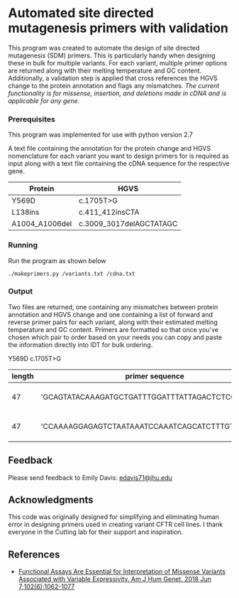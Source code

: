 # Automated site directed mutagenesis primers with validation

This program was created to automate the design of site directed mutagenesis (SDM) primers. This is particularly handy when designing these in bulk for multiple variants. For each variant, multiple primer options are returned along with their melting temperature and GC content. Additionally, a validation step is applied that cross references the HGVS change to the protein annotation and flags any mismatches. *The current functionality is for missense, insertion, and deletions made in cDNA and is applicable for any gene.*


### Prerequisites

This program was implemented for use with python version 2.7

A text file containing the annotation for the protein change and HGVS nomenclature for each variant you want to design primers for is required as input along with a text file containing the cDNA sequence for the respective gene. 


| Protein | HGVS |
| --- | --- |
| Y569D | c.1705T>G |
| L138ins | c.411_412insCTA |
| A1004_A1006del | c.3009_3017delAGCTATAGC |

### Running 

Run the program as shown below

```
./makeprimers.py /variants.txt /cdna.txt
```

### Output

Two files are returned, one containing any mismatches between protein annotation and HGVS change and one containing a list of forward and reverse primer pairs for each variant, along with their estimated melting temperature and GC content. Primers are formatted so that once you've chosen which pair to order based on your needs you can copy and paste the information directly into IDT for bulk ordering.

Y569D c.1705T>G

| length | primer sequence | Tm | GC | format for IDT |
| --- | --- | --- | --- | --- |
| 47 | 'GCAGTATACAAAGATGCTGATTTGGATTTATTAGACTCTCCTTTTGG' | 65.42 | 36.17 | Y569D SDM  F GCAGTATACAAAGATGCTGATTTGGATTTATTAGACTCTCCTTTTGG 25nm STD |
| 47 | 'CCAAAAGGAGAGTCTAATAAATCCAAATCAGCATCTTTGTATACTGC' | 65.42 | 36.17 | Y569D SDM  R CCAAAAGGAGAGTCTAATAAATCCAAATCAGCATCTTTGTATACTGC 25nm STD |

## Feedback

Please send feedback to Emily Davis:
<edavis71@jhu.edu>


## Acknowledgments

This code was originally designed for simplifying and eliminating human error in designing primers used in creating variant CFTR cell lines. I thank everyone in the Cutting lab for their support and inspiration. 

## References

* [Functional Assays Are Essential for Interpretation of Missense Variants Associated with Variable Expressivity. Am J Hum Genet. 2018 Jun 7;102(6):1062-1077](https://www.sciencedirect.com/science/article/pii/S0002929718301356)


